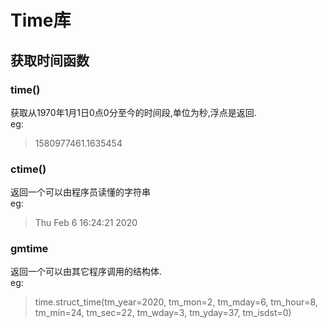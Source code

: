 # Time库

## 获取时间函数

### time()

获取从1970年1月1日0点0分至今的时间段,单位为秒,浮点是返回.  
eg:

>1580977461.1635454  

### ctime()

返回一个可以由程序员读懂的字符串  
eg:

>Thu Feb  6 16:24:21 2020

### gmtime

返回一个可以由其它程序调用的结构体.  
eg:

>time.struct_time(tm_year=2020, tm_mon=2, tm_mday=6, tm_hour=8, tm_min=24, tm_sec=22, tm_wday=3, tm_yday=37, tm_isdst=0)  

